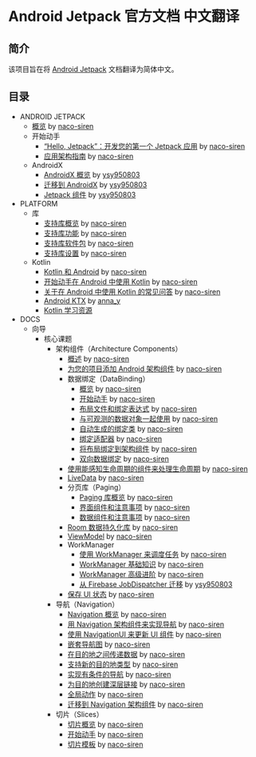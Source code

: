 # Android Jetpack 官方文档 中文翻译

## 简介

该项目旨在将 [Android Jetpack](https://developer.android.google.cn/jetpack/) 文档翻译为简体中文。

## 目录

- ANDROID JETPACK
    - [概览](https://github.com/Android-Jetpack-Chinese-Translation/android-jetpack-chinese-translation/blob/master/ANDROID_JETPACK/A_Overview.md) by [naco-siren](https://github.com/naco-siren)
    - 开始动手
        - [“Hello, Jetpack”：开发您的第一个 Jetpack 应用](https://github.com/Android-Jetpack-Chinese-Translation/android-jetpack-chinese-translation/blob/master/ANDROID_JETPACK/B_Get_started/1_Build_your_first_Android_Jetpack_app.md) by [naco-siren](https://github.com/naco-siren)
        - [应用架构指南](https://github.com/Android-Jetpack-Chinese-Translation/android-jetpack-chinese-translation/blob/master/ANDROID_JETPACK/B_Get_started/2_Guide_to_app_architecture.md) by [naco-siren](https://github.com/naco-siren)
    - AndroidX
        - [AndroidX 概览](https://github.com/Android-Jetpack-Chinese-Translation/android-jetpack-chinese-translation/blob/master/ANDROID_JETPACK/C_AndroidX/1_AndroidX_Overview.md) by [ysy950803](https://github.com/ysy950803)
        - [迁移到 AndroidX](https://github.com/Android-Jetpack-Chinese-Translation/android-jetpack-chinese-translation/blob/master/ANDROID_JETPACK/C_AndroidX/2_Migrating_to_AndroidX.md) by [ysy950803](https://github.com/ysy950803)
        - [Jetpack 组件](https://github.com/Android-Jetpack-Chinese-Translation/android-jetpack-chinese-translation/blob/master/ANDROID_JETPACK/C_AndroidX/4_Jetpack_Compose.md) by [ysy950803](https://github.com/ysy950803)
- PLATFORM
    - 库
        - [支持库概览](https://github.com/Android-Jetpack-Chinese-Translation/android-jetpack-chinese-translation/blob/master/PLATFORM/D_Libraries/1_Support_Library_Overview.md) by [naco-siren](https://github.com/naco-siren)
        - [支持库功能](https://github.com/Android-Jetpack-Chinese-Translation/android-jetpack-chinese-translation/blob/master/PLATFORM/D_Libraries/2_Features.md) by [naco-siren](https://github.com/naco-siren)
        - [支持库软件包](https://github.com/Android-Jetpack-Chinese-Translation/android-jetpack-chinese-translation/blob/master/PLATFORM/D_Libraries/3_Packages.md) by [naco-siren](https://github.com/naco-siren)
        - [支持库设置](https://github.com/Android-Jetpack-Chinese-Translation/android-jetpack-chinese-translation/blob/master/PLATFORM/D_Libraries/4_Setup.md) by [naco-siren](https://github.com/naco-siren)
    - Kotlin
        - [Kotlin 和 Android](https://github.com/Android-Jetpack-Chinese-Translation/android-jetpack-chinese-translation/blob/master/PLATFORM/E_Kotlin/1_Kotlin_and_Android.md) by [naco-siren](https://github.com/naco-siren)
        - [开始动手在 Android 中使用 Kotlin](https://github.com/Android-Jetpack-Chinese-Translation/android-jetpack-chinese-translation/blob/master/PLATFORM/E_Kotlin/2_Get_Started_with_Kotlin.md) by [naco-siren](https://github.com/naco-siren)
        - [关于在 Android 中使用 Kotlin 的常见问答](https://github.com/Android-Jetpack-Chinese-Translation/android-jetpack-chinese-translation/blob/master/PLATFORM/E_Kotlin/3_Kotlin_on_Android_FAQ.md) by [naco-siren](https://github.com/naco-siren)
        - [Android KTX](https://github.com/Android-Jetpack-Chinese-Translation/android-jetpack-chinese-translation/blob/master/PLATFORM/E_Kotlin/4_Android_KTX.md) by [anna_y](https://github.com/Nevvea7)
        - [Kotlin 学习资源](https://github.com/Android-Jetpack-Chinese-Translation/android-jetpack-chinese-translation/blob/master/PLATFORM/E_Kotlin/5_Resources_to_Learn_Kotlin.md)
- DOCS
    - 向导
        - 核心课题
            - 架构组件（Architecture Components）
                - [概述](https://github.com/Android-Jetpack-Chinese-Translation/android-jetpack-chinese-translation/blob/master/DOCS/B_Guides/3_Core_topics/3_2_Architecture_Components/3_2_1_Overview.md) by [naco-siren](https://github.com/naco-siren)
                - [为您的项目添加 Android 架构组件](https://github.com/Android-Jetpack-Chinese-Translation/android-jetpack-chinese-translation/blob/master/DOCS/B_Guides/3_Core_topics/3_2_Architecture_Components/3_2_2_Adding_Components_to_your_Project.md) by [naco-siren](https://github.com/naco-siren)
                - 数据绑定（DataBinding）
                    - [概览](https://github.com/Android-Jetpack-Chinese-Translation/android-jetpack-chinese-translation/blob/master/DOCS/B_Guides/3_Core_topics/3_2_Architecture_Components/3_2_3_Data_Binding_Library/3_2_3_1_Overview.md) by [naco-siren](https://github.com/naco-siren)
                    - [开始动手](https://github.com/Android-Jetpack-Chinese-Translation/android-jetpack-chinese-translation/blob/master/DOCS/B_Guides/3_Core_topics/3_2_Architecture_Components/3_2_3_Data_Binding_Library/3_2_3_2_Get_Started.md) by [naco-siren](https://github.com/naco-siren)
                    - [布局文件和绑定表达式](https://github.com/Android-Jetpack-Chinese-Translation/android-jetpack-chinese-translation/blob/master/DOCS/B_Guides/3_Core_topics/3_2_Architecture_Components/3_2_3_Data_Binding_Library/3_2_3_3_Layouts_and_binding_expressions.md) by [naco-siren](https://github.com/naco-siren)
                    - [与可观测的数据对象一起使用](https://github.com/Android-Jetpack-Chinese-Translation/android-jetpack-chinese-translation/blob/master/DOCS/B_Guides/3_Core_topics/3_2_Architecture_Components/3_2_3_Data_Binding_Library/3_2_3_4_Work_with_observable_data_objects.md) by [naco-siren](https://github.com/naco-siren)
                    - [自动生成的绑定类](https://github.com/Android-Jetpack-Chinese-Translation/android-jetpack-chinese-translation/blob/master/DOCS/B_Guides/3_Core_topics/3_2_Architecture_Components/3_2_3_Data_Binding_Library/3_2_3_5_Generated_binding_classes.md) by [naco-siren](https://github.com/naco-siren)
                    - [绑定适配器](https://github.com/Android-Jetpack-Chinese-Translation/android-jetpack-chinese-translation/blob/master/DOCS/B_Guides/3_Core_topics/3_2_Architecture_Components/3_2_3_Data_Binding_Library/3_2_3_6_Binding_adapters.md) by [naco-siren](https://github.com/naco-siren)
                    - [将布局绑定到架构组件](https://github.com/Android-Jetpack-Chinese-Translation/android-jetpack-chinese-translation/blob/master/DOCS/B_Guides/3_Core_topics/3_2_Architecture_Components/3_2_3_Data_Binding_Library/3_2_3_7_Bind_layout_views_to_Architecture_Components.md) by [naco-siren](https://github.com/naco-siren)
                   - [双向数据绑定](https://github.com/Android-Jetpack-Chinese-Translation/android-jetpack-chinese-translation/blob/master/DOCS/B_Guides/3_Core_topics/3_2_Architecture_Components/3_2_3_Data_Binding_Library/3_2_3_8_Two-way_data_binding.md) by [naco-siren](https://github.com/naco-siren)
                - [使用能感知生命周期的组件来处理生命周期](https://github.com/Android-Jetpack-Chinese-Translation/android-jetpack-chinese-translation/blob/master/DOCS/B_Guides/3_Core_topics/3_2_Architecture_Components/3_2_4_Handling_Lifecycles.md) by [naco-siren](https://github.com/naco-siren)
                - [LiveData](https://github.com/Android-Jetpack-Chinese-Translation/android-jetpack-chinese-translation/blob/master/DOCS/B_Guides/3_Core_topics/3_2_Architecture_Components/3_2_5_LiveData.md) by [naco-siren](https://github.com/naco-siren)
                - 分页库（Paging）
                    - [Paging 库概览](https://github.com/Android-Jetpack-Chinese-Translation/android-jetpack-chinese-translation/blob/master/DOCS/B_Guides/3_Core_topics/3_2_Architecture_Components/3_2_6_Paging_library/3_2_6_1_Overview.md) by [naco-siren](https://github.com/naco-siren)
                    - [界面组件和注意事项](https://github.com/Android-Jetpack-Chinese-Translation/android-jetpack-chinese-translation/blob/master/DOCS/B_Guides/3_Core_topics/3_2_Architecture_Components/3_2_6_Paging_library/3_2_6_2_UI_Components_and_Considerations.md) by [naco-siren](https://github.com/naco-siren)
                    - [数据组件和注意事项](https://github.com/Android-Jetpack-Chinese-Translation/android-jetpack-chinese-translation/blob/master/DOCS/B_Guides/3_Core_topics/3_2_Architecture_Components/3_2_6_Paging_library/3_2_6_3_Data_Components_and_Considerations.md) by [naco-siren](https://github.com/naco-siren)
                - [Room 数据持久化库](https://github.com/Android-Jetpack-Chinese-Translation/android-jetpack-chinese-translation/blob/master/DOCS/B_Guides/3_Core_topics/3_2_Architecture_Components/3_2_7_Room_Persistence_Library.md) by [naco-siren](https://github.com/naco-siren)
                - [ViewModel](https://github.com/Android-Jetpack-Chinese-Translation/android-jetpack-chinese-translation/blob/master/DOCS/B_Guides/3_Core_topics/3_2_Architecture_Components/3_2_8_ViewModel.md) by [naco-siren](https://github.com/naco-siren)
                - WorkManager
                    - [使用 WorkManager 来调度任务](https://github.com/Android-Jetpack-Chinese-Translation/android-jetpack-chinese-translation/blob/master/DOCS/B_Guides/3_Core_topics/3_2_Architecture_Components/3_2_9_WorkManager/3_2_9_1_Overview.md) by [naco-siren](https://github.com/naco-siren)
                    - [WorkManager 基础知识](https://github.com/Android-Jetpack-Chinese-Translation/android-jetpack-chinese-translation/blob/master/DOCS/B_Guides/3_Core_topics/3_2_Architecture_Components/3_2_9_WorkManager/3_2_9_2_Basics.md) by [naco-siren](https://github.com/naco-siren)
                    - [WorkManager 高级进阶](https://github.com/Android-Jetpack-Chinese-Translation/android-jetpack-chinese-translation/blob/master/DOCS/B_Guides/3_Core_topics/3_2_Architecture_Components/3_2_9_WorkManager/3_2_9_3_Advanced.md) by [naco-siren](https://github.com/naco-siren)
                    - [从 Firebase JobDispatcher 迁移](https://github.com/Android-Jetpack-Chinese-Translation/android-jetpack-chinese-translation/blob/master/DOCS/B_Guides/3_Core_topics/3_2_Architecture_Components/3_2_9_WorkManager/3_2_9_4_Migrating_from_Firebase_JobDispatcher.md) by [ysy950803](https://github.com/ysy950803)
                - [保存 UI 状态](https://github.com/Android-Jetpack-Chinese-Translation/android-jetpack-chinese-translation/blob/master/DOCS/B_Guides/3_Core_topics/3_2_Architecture_Components/3_2_10_Saving_States.md) by [naco-siren](https://github.com/naco-siren)
            - 导航（Navigation）
                - [Navigation 概览](https://github.com/Android-Jetpack-Chinese-Translation/android-jetpack-chinese-translation/blob/master/DOCS/B_Guides/3_Core_topics/3_3_Navigation/3_3_1_Overview.md) by [naco-siren](https://github.com/naco-siren)
                - [用 Navigation 架构组件来实现导航](https://github.com/Android-Jetpack-Chinese-Translation/android-jetpack-chinese-translation/blob/master/DOCS/B_Guides/3_Core_topics/3_3_Navigation/3_3_2_Implement_Navigation_with_the_Navigation_Architecture_Component.md) by [naco-siren](https://github.com/naco-siren)
                - [使用 NavigationUI 来更新 UI 组件](https://github.com/Android-Jetpack-Chinese-Translation/android-jetpack-chinese-translation/blob/master/DOCS/B_Guides/3_Core_topics/3_3_Navigation/3_3_3_Update_UI_components_with_NavigationUI.md) by [naco-siren](https://github.com/naco-siren)
                - [嵌套导航图](https://github.com/Android-Jetpack-Chinese-Translation/android-jetpack-chinese-translation/blob/master/DOCS/B_Guides/3_Core_topics/3_3_Navigation/3_3_4_Nested_graphs.md) by [naco-siren](https://github.com/naco-siren)
                - [在目的地之间传递数据](https://github.com/Android-Jetpack-Chinese-Translation/android-jetpack-chinese-translation/blob/master/DOCS/B_Guides/3_Core_topics/3_3_Navigation/3_3_5_Pass_data_between_destinations.md) by [naco-siren](https://github.com/naco-siren)
                - [支持新的目的地类型](https://github.com/Android-Jetpack-Chinese-Translation/android-jetpack-chinese-translation/blob/master/DOCS/B_Guides/3_Core_topics/3_3_Navigation/3_3_6_Add_support_for_new_destination.md) by [naco-siren](https://github.com/naco-siren)
                - [实现有条件的导航](https://github.com/Android-Jetpack-Chinese-Translation/android-jetpack-chinese-translation/blob/master/DOCS/B_Guides/3_Core_topics/3_3_Navigation/3_3_7_Implement_conditional_navigation.md) by [naco-siren](https://github.com/naco-siren)
                - [为目的地创建深层链接](https://github.com/Android-Jetpack-Chinese-Translation/android-jetpack-chinese-translation/blob/master/DOCS/B_Guides/3_Core_topics/3_3_Navigation/3_3_8_Create_a_deep_link_for_a_destination.md) by [naco-siren](https://github.com/naco-siren)
                - [全局动作](https://github.com/Android-Jetpack-Chinese-Translation/android-jetpack-chinese-translation/blob/master/DOCS/B_Guides/3_Core_topics/3_3_Navigation/3_3_9_Global_actions.md) by [naco-siren](https://github.com/naco-siren)
                - [迁移到 Navigation 架构组件](https://github.com/Android-Jetpack-Chinese-Translation/android-jetpack-chinese-translation/blob/master/DOCS/B_Guides/3_Core_topics/3_3_Navigation/3_3_10_Migrate_to_the_Navigation_Architecture_Component.md) by [naco-siren](https://github.com/naco-siren)
            - 切片（Slices）
                - [切片概览](https://github.com/Android-Jetpack-Chinese-Translation/android-jetpack-chinese-translation/blob/master/DOCS/B_Guides/3_Core_topics/3_23_Slices/3_23_1_Overview.md) by [naco-siren](https://github.com/naco-siren)
                - [开始动手](https://github.com/Android-Jetpack-Chinese-Translation/android-jetpack-chinese-translation/blob/master/DOCS/B_Guides/3_Core_topics/3_23_Slices/3_23_2_Getting_started.md) by [naco-siren](https://github.com/naco-siren)
                - [切片模板](https://github.com/Android-Jetpack-Chinese-Translation/android-jetpack-chinese-translation/blob/master/DOCS/B_Guides/3_Core_topics/3_23_Slices/3_23_3_Slice_templates.md) by [naco-siren](https://github.com/naco-siren)
